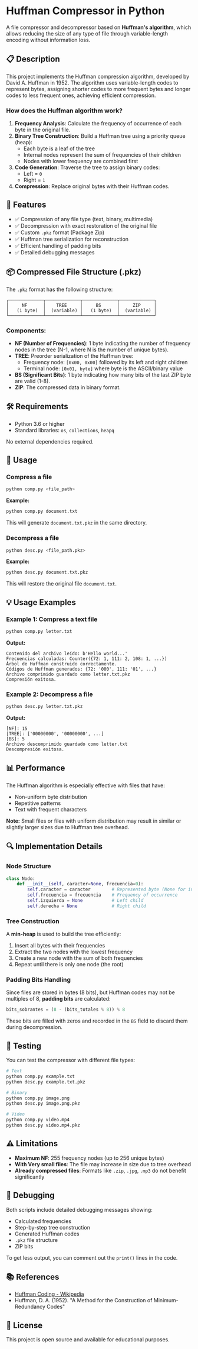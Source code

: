 # Huffman Compressor in Python

A file compressor and decompressor based on **Huffman's algorithm**, which allows reducing the size of any type of file through variable-length encoding without information loss.

## 📋 Description

This project implements the Huffman compression algorithm, developed by David A. Huffman in 1952. The algorithm uses variable-length codes to represent bytes, assigning shorter codes to more frequent bytes and longer codes to less frequent ones, achieving efficient compression.

### How does the Huffman algorithm work?

1. **Frequency Analysis**: Calculate the frequency of occurrence of each byte in the original file.
2. **Binary Tree Construction**: Build a Huffman tree using a priority queue (heap):
   - Each byte is a leaf of the tree
   - Internal nodes represent the sum of frequencies of their children
   - Nodes with lower frequency are combined first
3. **Code Generation**: Traverse the tree to assign binary codes:
   - Left = `0`
   - Right = `1`
4. **Compression**: Replace original bytes with their Huffman codes.

## 🚀 Features

- ✅ Compression of any file type (text, binary, multimedia)
- ✅ Decompression with exact restoration of the original file
- ✅ Custom `.pkz` format (Package Zip)
- ✅ Huffman tree serialization for reconstruction
- ✅ Efficient handling of padding bits
- ✅ Detailed debugging messages

## 📦 Compressed File Structure (.pkz)

The `.pkz` format has the following structure:

```
┌─────────────┬─────────────┬─────────────┬─────────────┐
│     NF      │    TREE     │     BS      │     ZIP     │
│   (1 byte)  │  (variable) │   (1 byte)  │  (variable) │
└─────────────┴─────────────┴─────────────┴─────────────┘
```

### Components:

- **NF (Number of Frequencies)**: 1 byte indicating the number of frequency nodes in the tree (N-1, where N is the number of unique bytes).
- **TREE**: Preorder serialization of the Huffman tree:
  - Frequency node: `[0x00, 0x00]` followed by its left and right children
  - Terminal node: `[0x01, byte]` where byte is the ASCII/binary value
- **BS (Significant Bits)**: 1 byte indicating how many bits of the last ZIP byte are valid (1-8).
- **ZIP**: The compressed data in binary format.

## 🛠️ Requirements

- Python 3.6 or higher
- Standard libraries: `os`, `collections`, `heapq`

No external dependencies required.

## 📖 Usage

### Compress a file

```bash
python comp.py <file_path>
```

**Example:**
```bash
python comp.py document.txt
```

This will generate `document.txt.pkz` in the same directory.

### Decompress a file

```bash
python desc.py <file_path.pkz>
```

**Example:**
```bash
python desc.py document.txt.pkz
```

This will restore the original file `document.txt`.

## 💡 Usage Examples

### Example 1: Compress a text file

```bash
python comp.py letter.txt
```

**Output:**
```
Contenido del archivo leído: b'Hello world...'
Frecuencias calculadas: Counter({72: 1, 111: 2, 108: 1, ...})
Árbol de Huffman construido correctamente.
Códigos de Huffman generados: {72: '000', 111: '01', ...}
Archivo comprimido guardado como letter.txt.pkz
Compresión exitosa.
```

### Example 2: Decompress a file

```bash
python desc.py letter.txt.pkz
```

**Output:**
```
[NF]: 15
[TREE]: ['00000000', '00000000', ...]
[BS]: 5
Archivo descomprimido guardado como letter.txt
Descompresión exitosa.
```

## 📊 Performance

The Huffman algorithm is especially effective with files that have:
- Non-uniform byte distribution
- Repetitive patterns
- Text with frequent characters

**Note:** Small files or files with uniform distribution may result in similar or slightly larger sizes due to Huffman tree overhead.

## 🔍 Implementation Details

### Node Structure

```python
class Nodo:
    def __init__(self, caracter=None, frecuencia=0):
        self.caracter = caracter        # Represented byte (None for internal nodes)
        self.frecuencia = frecuencia    # Frequency of occurrence
        self.izquierda = None           # Left child
        self.derecha = None             # Right child
```

### Tree Construction

A **min-heap** is used to build the tree efficiently:
1. Insert all bytes with their frequencies
2. Extract the two nodes with the lowest frequency
3. Create a new node with the sum of both frequencies
4. Repeat until there is only one node (the root)

### Padding Bits Handling

Since files are stored in bytes (8 bits), but Huffman codes may not be multiples of 8, **padding bits** are calculated:

```python
bits_sobrantes = (8 - (bits_totales % 8)) % 8
```

These bits are filled with zeros and recorded in the `BS` field to discard them during decompression.

## 🧪 Testing

You can test the compressor with different file types:

```bash
# Text
python comp.py example.txt
python desc.py example.txt.pkz

# Binary
python comp.py image.png
python desc.py image.png.pkz

# Video
python comp.py video.mp4
python desc.py video.mp4.pkz
```

## ⚠️ Limitations

- **Maximum NF**: 255 frequency nodes (up to 256 unique bytes)
- **With Very small files**: The file may increase in size due to tree overhead
- **Already compressed files**: Formats like `.zip`, `.jpg`, `.mp3` do not benefit significantly

## 🐛 Debugging

Both scripts include detailed debugging messages showing:
- Calculated frequencies
- Step-by-step tree construction
- Generated Huffman codes
- `.pkz` file structure
- ZIP bits

To get less output, you can comment out the `print()` lines in the code.

## 📚 References

- [Huffman Coding - Wikipedia](https://en.wikipedia.org/wiki/Huffman_coding)
- Huffman, D. A. (1952). "A Method for the Construction of Minimum-Redundancy Codes"

## 📄 License

This project is open source and available for educational purposes.

